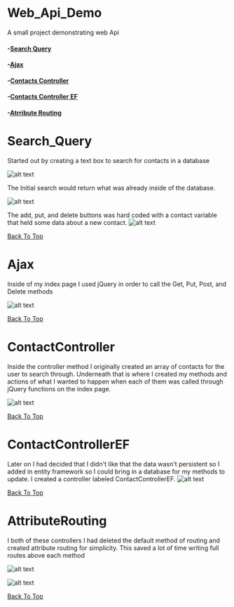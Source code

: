 # Web_Api_Demo
A small project demonstrating web Api

#### -[Search Query](#Search_Query)

#### -[Ajax](#Ajax)

#### -[Contacts Controller](#ContactController)

#### -[Contacts Controller EF](#ContactControllerEF)

#### -[Atrribute Routing](#AttributeRouting)



# **Search_Query**

Started out by creating a text box to search for contacts in a database

![alt text](https://github.com/Tmc802/Web_Api_Demo/blob/master/ApiDemo/ApiDemo/ApiDemoPhotos/SearchBar.jpg)

The Initial search would return what was already inside of the database.

![alt text](https://github.com/Tmc802/Web_Api_Demo/blob/master/ApiDemo/ApiDemo/ApiDemoPhotos/InitialDatabaseSearch.jpeg)

The add, put, and delete buttons was hard coded with a contact variable that held some data about a new contact.
![alt text](https://github.com/Tmc802/Web_Api_Demo/blob/master/ApiDemo/ApiDemo/ApiDemoPhotos/ActionResults.jpg)

[Back To Top](#Web_Api_Demo)

# **Ajax**

Inside of my index page I used jQuery in order to call the Get, Put, Post, and Delete methods

![alt text](https://github.com/Tmc802/Web_Api_Demo/blob/master/ApiDemo/ApiDemo/ApiDemoPhotos/IndexPagejQuery.jpeg)

[Back To Top](#Web_Api_Demo)

# **ContactController**

Inside the controller method I originally created an array of contacts for the user to search through. Underneath that is where I created my methods and actions of what I wanted to happen when each of them was called through jQuery functions on the index page.

![alt text](https://github.com/Tmc802/Web_Api_Demo/blob/master/ApiDemo/ApiDemo/ApiDemoPhotos/ContactController.jpg)

[Back To Top](#Web_Api_Demo)

# **ContactControllerEF**

Later on I had decided that I didn't like that the data wasn't persistent so I added in entity framework so I could bring in a database for my methods to update. I created a controller labeled ContactControllerEF.
![alt text](https://github.com/Tmc802/Web_Api_Demo/blob/master/ApiDemo/ApiDemo/ApiDemoPhotos/ContactControllerEF.jpg)

[Back To Top](#Web_Api_Demo)

# **AttributeRouting**
I both of these controllers I had deleted the default method of routing and created attribute routing for simplicity. This saved a lot of time writing full routes above each method

![alt text](https://github.com/Tmc802/Web_Api_Demo/blob/master/ApiDemo/ApiDemo/ApiDemoPhotos/ContactController.jpg)

![alt text](https://github.com/Tmc802/Web_Api_Demo/blob/master/ApiDemo/ApiDemo/ApiDemoPhotos/ContactControllerEF.jpg)

[Back To Top](#Web_Api_Demo)
